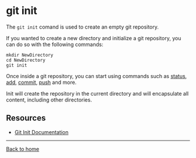 # git init

The `git init` comand is used to create an empty git repository.

If you wanted to create a new directory and initialize a git repository, you can do so with the following commands:

```
mkdir NewDirectory
cd NewDirectory  
git init
```

Once inside a git repository, you can start using commands such as 
[status](./Status.md),
[add](./Add.md),
[commit](./Commit.md),
[push](./Push.md)
and more.

Init will create the repository in the current directory and will encapsulate all content, including other directories.

## Resources

- [Git Init Documentation](https://git-scm.com/docs/git-init)

---

[Back to home](../README.md)

